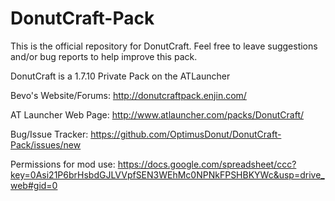 DonutCraft-Pack
===============

This is the official repository for DonutCraft. Feel free to leave suggestions and/or bug reports to help improve this pack.


DonutCraft is a 1.7.10 Private Pack on the ATLauncher

Bevo's Website/Forums: http://donutcraftpack.enjin.com/

AT Launcher Web Page: 
http://www.atlauncher.com/packs/DonutCraft/

Bug/Issue Tracker: 
https://github.com/OptimusDonut/DonutCraft-Pack/issues/new

Permissions for mod use: 
https://docs.google.com/spreadsheet/ccc?key=0Asi21P6brHsbdGJLVVpfSEN3WEhMc0NPNkFPSHBKYWc&usp=drive_web#gid=0
